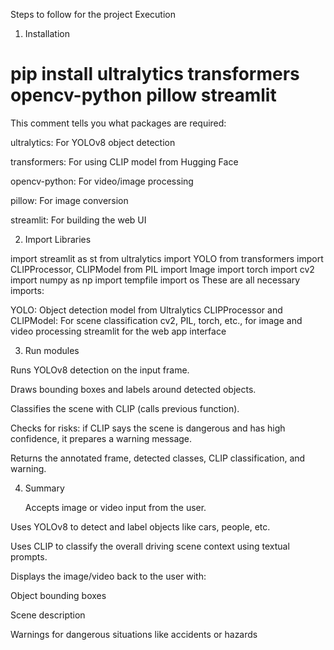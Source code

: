 Steps to follow for the project Execution 

 1. Installation
# pip install ultralytics transformers opencv-python pillow streamlit
This comment tells you what packages are required:

ultralytics: For YOLOv8 object detection

transformers: For using CLIP model from Hugging Face

opencv-python: For video/image processing

pillow: For image conversion

streamlit: For building the web UI

2. Import Libraries

import streamlit as st
from ultralytics import YOLO
from transformers import CLIPProcessor, CLIPModel
from PIL import Image
import torch
import cv2
import numpy as np
import tempfile
import os
These are all necessary imports:

YOLO: Object detection model from Ultralytics
CLIPProcessor and CLIPModel: For scene classification
cv2, PIL, torch, etc., for image and video processing
streamlit for the web app interface

3. Run modules

Runs YOLOv8 detection on the input frame.

Draws bounding boxes and labels around detected objects.

Classifies the scene with CLIP (calls previous function).

Checks for risks: if CLIP says the scene is dangerous and has high confidence, it prepares a warning message.

Returns the annotated frame, detected classes, CLIP classification, and warning.


4. Summary

   Accepts image or video input from the user.

Uses YOLOv8 to detect and label objects like cars, people, etc.

Uses CLIP to classify the overall driving scene context using textual prompts.

Displays the image/video back to the user with:

Object bounding boxes

Scene description

Warnings for dangerous situations like accidents or hazards



